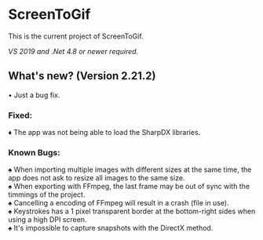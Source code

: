 ﻿# ScreenToGif  

This is the current project of ScreenToGif.  

_VS 2019 and .Net 4.8 or newer required._


## What's new? (Version 2.21.2)

•  Just a bug fix.   

### Fixed:

♦ The app was not being able to load the SharpDX libraries.  

### Known Bugs:

♠ When importing multiple images with different sizes at the same time, the app does not ask to resize all images to the same size.   
♠ When exporting with FFmpeg, the last frame may be out of sync with the timmings of the project.  
♠ Cancelling a encoding of FFmpeg will result in a crash (file in use).  
♠ Keystrokes has a 1 pixel transparent border at the bottom-right sides when using a high DPI screen.  
♠ It's impossible to capture snapshots with the DirectX method.  